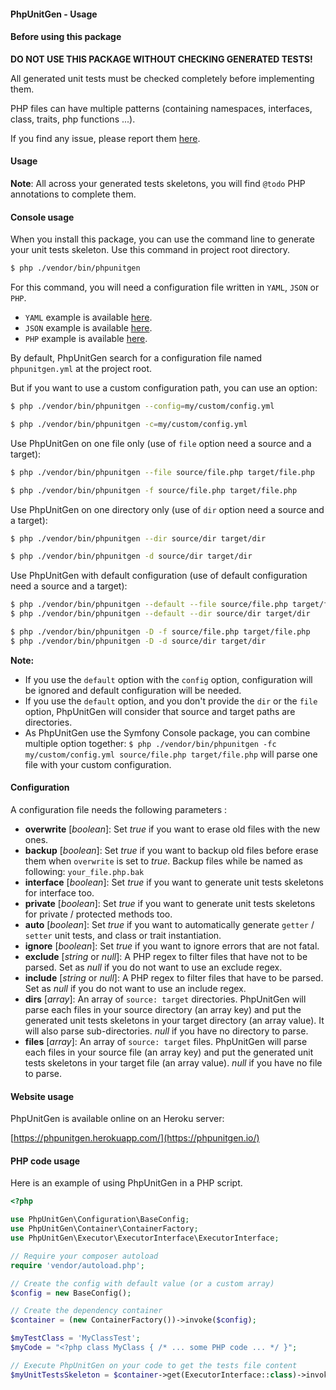 #### PhpUnitGen - Usage

#### Before using this package

__DO NOT USE THIS PACKAGE WITHOUT CHECKING GENERATED TESTS!__

All generated unit tests must be checked completely before implementing them.

PHP files can have multiple patterns (containing namespaces, interfaces, class, traits, php functions ...).

If you find any issue, please report them [here](https://github.com/paul-thebaud/phpunit-generator/issues).

#### Usage

__Note__: All across your generated tests skeletons, you will find `@todo` PHP annotations to complete them.

#### Console usage

When you install this package, you can use the command line to generate your unit tests skeleton.
Use this command in project root directory.

```bash
$ php ./vendor/bin/phpunitgen
```

For this command, you will need a configuration file written in `YAML`, `JSON` or `PHP`.

* `YAML` example is available [here](examples/phpunitgen.config.yml).
* `JSON` example is available [here](examples/phpunitgen.config.json).
* `PHP` example is available [here](examples/phpunitgen.config.php).

By default, PhpUnitGen search for a configuration file named `phpunitgen.yml` at the project root.

But if you want to use a custom configuration path, you can use an option:

```bash
$ php ./vendor/bin/phpunitgen --config=my/custom/config.yml

$ php ./vendor/bin/phpunitgen -c=my/custom/config.yml
```

Use PhpUnitGen on one file only (use of `file` option need a source and a target):

```bash
$ php ./vendor/bin/phpunitgen --file source/file.php target/file.php

$ php ./vendor/bin/phpunitgen -f source/file.php target/file.php
```

Use PhpUnitGen on one directory only (use of `dir` option need a source and a target):

```bash
$ php ./vendor/bin/phpunitgen --dir source/dir target/dir

$ php ./vendor/bin/phpunitgen -d source/dir target/dir
```

Use PhpUnitGen with default configuration (use of default configuration need a source and a target):

```bash
$ php ./vendor/bin/phpunitgen --default --file source/file.php target/file.php
$ php ./vendor/bin/phpunitgen --default --dir source/dir target/dir

$ php ./vendor/bin/phpunitgen -D -f source/file.php target/file.php
$ php ./vendor/bin/phpunitgen -D -d source/dir target/dir
```

__Note:__

* If you use the `default` option with the `config` option, configuration will
be ignored and default configuration will be needed.
* If you use the `default` option, and you don't provide the `dir` or the `file`
option, PhpUnitGen will consider that source and target paths are directories.
* As PhpUnitGen use the Symfony Console package, you can combine multiple option together:
`$ php ./vendor/bin/phpunitgen -fc my/custom/config.yml source/file.php target/file.php` will parse one
file with your custom configuration.

#### Configuration

A configuration file needs the following parameters :

* __overwrite__ [*boolean*]: Set *true* if you want to erase old files with the new ones.
* __backup__ [*boolean*]: Set *true* if you want to backup old files before erase them when `overwrite` is set to *true*.
Backup files while be named as following: `your_file.php.bak`
* __interface__ [*boolean*]: Set *true* if you want to generate unit tests skeletons for interface too.
* __private__ [*boolean*]: Set *true* if you want to generate unit tests skeletons for private / protected methods too.
* __auto__ [*boolean*]: Set *true* if you want to automatically generate `getter` / `setter` unit tests, and class or trait instantiation.
* __ignore__ [*boolean*]: Set *true* if you want to ignore errors that are not fatal.
* __exclude__ [*string* or *null*]: A PHP regex to filter files that have not to be parsed. Set as *null* if you do not want to use an exclude regex.
* __include__ [*string* or *null*]: A PHP regex to filter files that have to be parsed. Set as *null* if you do not want to use an include regex.
* __dirs__ [*array*]: An array of `source: target` directories. PhpUnitGen will parse each files in your source directory (an array key)
and put the generated unit tests skeletons in your target directory (an array value).
It will also parse sub-directories. *null* if you have no directory to parse.
* __files__ [*array*]: An array of `source: target` files. PhpUnitGen will parse each files in your source file (an array key)
and put the generated unit tests skeletons in your target file (an array value).
*null* if you have no file to parse.

#### Website usage

PhpUnitGen is available online on an Heroku server:

[https://phpunitgen.herokuapp.com/](https://phpunitgen.io/)

#### PHP code usage

Here is an example of using PhpUnitGen in a PHP script.

```php
<?php

use PhpUnitGen\Configuration\BaseConfig;
use PhpUnitGen\Container\ContainerFactory;
use PhpUnitGen\Executor\ExecutorInterface\ExecutorInterface;

// Require your composer autoload
require 'vendor/autoload.php';

// Create the config with default value (or a custom array)
$config = new BaseConfig();

// Create the dependency container
$container = (new ContainerFactory())->invoke($config);

$myTestClass = 'MyClassTest';
$myCode = "<?php class MyClass { /* ... some PHP code ... */ }";

// Execute PhpUnitGen on your code to get the tests file content
$myUnitTestsSkeleton = $container->get(ExecutorInterface::class)->invoke($myCode, $myTestClass);
```
